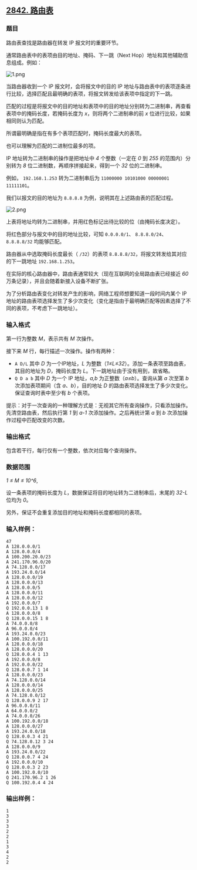 ## [2842. 路由表](https://www.acwing.com/problem/content/2844/)

### 题目

路由表查找是路由器在转发 IP 报文时的重要环节。

通常路由表中的表项由目的地址、掩码、下一跳（Next Hop）地址和其他辅助信息组成。例如：

 ![1.png](https://cdn.acwing.com/media/article/image/2020/11/18/19_391a9f3829-1.png)

当路由器收到一个 IP 报文时，会将报文中的目的 IP 地址与路由表中的表项逐条进行比较，选择匹配且最明确的表项，将报文转发给该表项中指定的下一跳。

匹配的过程是将报文中的目的地址和表项中的目的地址分别转为二进制串，再查看表项中的掩码长度，若掩码长度为 *x*，则将两个二进制串的前 *x* 位进行比较，如果相同则认为匹配。

所谓最明确是指在有多个表项匹配时，掩码长度最大的表项。

也可以理解为匹配的二进制位最多的项。

IP 地址转为二进制串的操作是把地址中 *4* 个整数（一定在 *0* 到 *255* 的范围内）分别转为 *8* 位二进制数，再顺序拼接起来，得到一个 *32* 位的二进制串。

例如， `192.168.1.253` 转为二进制串后为 `11000000 10101000 00000001 11111101`。

我们以报文的目的地址为 `8.8.8.8` 为例，说明其在上述路由表的匹配过程。

 ![2.png](https://cdn.acwing.com/media/article/image/2020/11/18/19_c4b7e7a829-2.png)

上表将地址均转为二进制串，并用红色标记出待比较的位（由掩码长度决定）。

将红色部分与报文中的目的地址比较，可知 `0.0.0.0/1`、 `8.8.8.0/24`、 `8.8.8.8/32` 均能够匹配。

路由器从中选取掩码长度最长（ `/32`）的表项 `8.8.8.8/32`，将报文转发给其对应的下一跳地址 `192.168.1.253`。

在实际的核心路由器中，路由表通常较大（现在互联网的全局路由表已经接近 *60* 万条记录），并且会随着新接入设备不断扩张。

为了分析路由表变化对转发产生的影响，网络工程师想要知道一段时间内某个 IP 地址的路由表项选择发生了多少次变化（变化是指由于最明确匹配等因素选择了不同的表项，不考虑下一跳地址）。

### 输入格式

第一行为整数 *M*，表示共有 *M* 次操作。

接下来 *M* 行，每行描述一次操作。操作有两种：

- `A D/L` 其中 *D* 为一个IP地址，*L* 为整数（*1≤L≤32*）。添加一条表项至路由表，其目的地址为 *D*，掩码长度为 *L*。下一跳地址由于没有用到，故省略。
- `Q D a b` 其中 *D* 为一个 IP 地址，*a,b* 为正整数（*a≤b*）。查询从第 *a* 次至第 *b* 次添加表项期间（含 *a、b*），目的地址 *D* 的路由表项选择发生了多少次变化。保证查询时表中至少有 *b* 个表项。

提示：对于一次查询的一种理解方式是：无视其它所有查询操作，只看添加操作。先清空路由表，然后执行第 *1* 到 *a-1* 次添加操作。之后再统计第 *a* 到 *b* 次添加操作过程中匹配改变的次数。

### 输出格式

包含若干行，每行仅有一个整数，依次对应每个查询操作。

### 数据范围

*1 ≤ M ≤ 10^6*,

设一条表项的掩码长度为 *L*，数据保证将目的地址转为二进制串后，末尾的 *32-L* 位均为 *0*。

另外，保证不会重复添加目的地址和掩码长度都相同的表项。

### 输入样例：

```
47
A 128.0.0.0/1
A 128.0.0.0/4
A 100.200.20.0/23
A 241.170.96.0/20
A 74.128.0.0/17
A 193.24.0.0/14
A 128.0.0.0/19
A 128.0.0.0/13
A 128.0.0.0/5
A 128.0.0.0/11
A 128.0.0.0/12
A 192.0.0.0/7
Q 192.0.0.13 1 8
A 128.0.0.0/8
Q 128.0.0.15 1 8
A 74.0.0.0/8
A 96.0.0.0/4
A 193.24.0.0/23
A 100.192.0.0/11
A 128.0.0.0/18
A 128.0.0.0/20
Q 128.0.0.4 1 13
A 192.0.0.0/8
A 192.0.0.0/22
Q 128.0.0.7 1 14
A 128.0.0.0/23
A 74.128.0.0/14
A 128.0.0.0/14
A 128.0.0.0/25
A 74.128.0.0/12
Q 128.0.0.9 2 17
A 96.0.0.0/11
A 64.0.0.0/2
A 74.0.0.0/26
A 100.192.0.0/18
A 128.0.0.0/27
A 193.24.0.0/18
Q 128.0.0.3 4 21
Q 74.128.0.12 3 24
A 128.0.0.0/9
A 193.24.0.0/22
Q 128.0.0.7 4 24
A 192.0.0.0/10
Q 128.0.0.3 2 23
A 100.192.0.0/10
Q 241.170.96.2 1 26
Q 100.192.0.4 4 24
```

### 输出样例：

```
1
3
3
3
2
2
1
3
4
2
2
```
